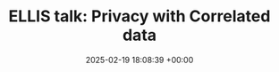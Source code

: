 ---
layout: post
title:  "ELLIS talk: Privacy with Correlated data"
date:   2025-02-19 18:08:39 +00:00
important: new
categories: talk
venue: Institute of Science and Technology, Austria (ISTA)
---